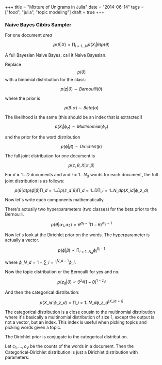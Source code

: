 +++
title = "Mixture of Unigrams in Julia"
date = "2014-06-14"
tags = ["food", "julia", "topic modeling"]
draft = true
+++

### Naive Bayes Gibbs Sampler

For one document $area$

$$ p(\theta | X) \propto \prod_{i=1...N} p(X_i|\theta)p(\theta)$$

A full Bayesian Naive Bayes, call it Naive Bayesian.

Replace $$p(\theta)$$ with a binomial distribution for the class:

$$p(z|\theta) \sim Bernoulli(\theta)$$

where the prior is

$$p(\theta | \alpha) \sim Beta(\alpha)$$

The likelihood is the same (this should be an index that is extracted!)

$$ p(X_i | \phi_z) \sim Multinomial(\phi_z) $$

and the prior for the word distribution

$$p(\phi | \beta) \sim Dirichlet(\beta)$$

The full joint distribution for one document is

$$p(z, \theta, X | \alpha, \beta) $$

For $d = 1...D$ documents and and $i = 1...N_d$ words for each document, the full joint distribution is as follows:

$$ p(\theta | \alpha) p(\phi | \beta) \prod\_{d=1..D} p(z\_d|\theta) \prod\_{d=1..D}\prod\_{i=1..N\_d}p(X\_{id}|\phi\_{z\_d})$$

Now let's write each components mathematically.

There's actually two hyperparameters (two classes) for the beta prior to the Bernoulli.

$$p(\theta|\alpha_1, \alpha_2) \propto \theta^{\alpha_1-1} (1-\theta)^{\alpha_2-1}$$

Now let's look at the Dirichlet prior on the words. The hyperparameter is actually a vector.

$$ p(\phi|\beta) \propto \prod_{i=1..N_d} \phi_i^{\beta_i-1} $$

where $\phi\_{N\_d} = 1 - \sum\_{i=1}^{N\_d-1}\phi\_i$.

Now the topic distribution or the Bernoulli for yes and no.

$$p(z_d|\theta) \propto \theta^{z_d} (1-\theta)^{1-z_d} $$

And then the categorical distribution:

$$p(X\_{id}|\phi\_{z\_d}) = \prod\_{i=1..N\_d} \phi\_{z\_d}^{[X\_{id}=i]}$$

The categorical distribution is a close cousin to the multinomial distribution where it's basically a multinomial distribution of size 1, except the output is not a vector, but an index. This index is useful when picking topics and picking words given a topic.

The Dirichlet prior is conjugate to the categorical distribution.

Let $c_1, ..., c_V$ be the counts of the words in a document. Then the Categorical-Dirichlet distribution is just a Dirichlet distribution with parameters:
